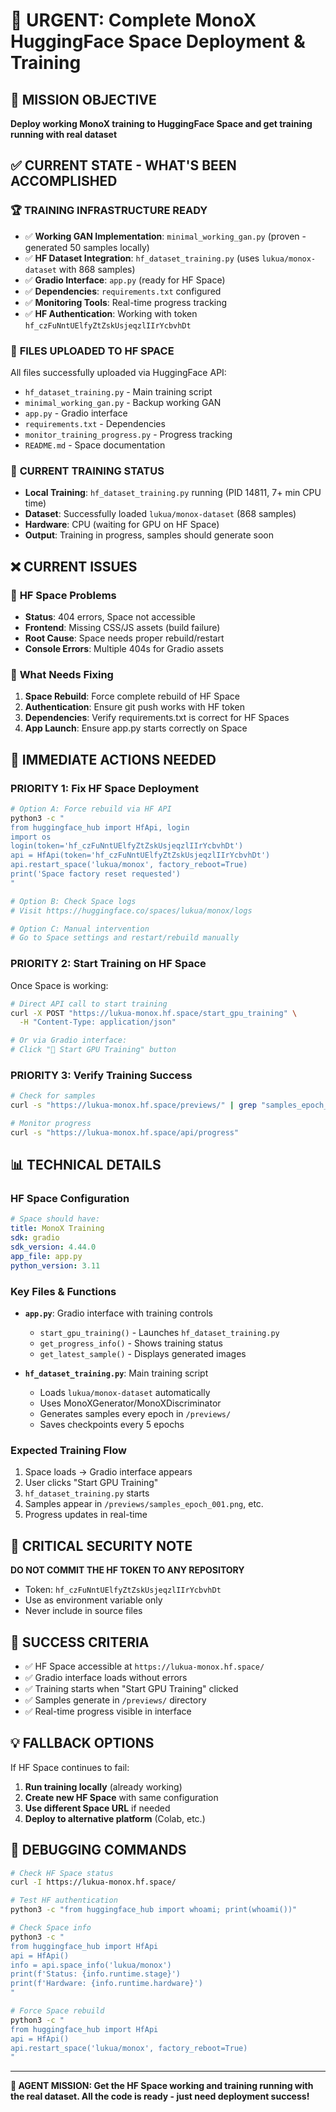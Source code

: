 # 🚀 URGENT: Complete MonoX HuggingFace Space Deployment & Training

## 🎯 MISSION OBJECTIVE
**Deploy working MonoX training to HuggingFace Space and get training running with real dataset**

## ✅ CURRENT STATE - WHAT'S BEEN ACCOMPLISHED

### 🏆 **TRAINING INFRASTRUCTURE READY**
- ✅ **Working GAN Implementation**: `minimal_working_gan.py` (proven - generated 50 samples locally)
- ✅ **HF Dataset Integration**: `hf_dataset_training.py` (uses `lukua/monox-dataset` with 868 samples)
- ✅ **Gradio Interface**: `app.py` (ready for HF Space)
- ✅ **Dependencies**: `requirements.txt` configured
- ✅ **Monitoring Tools**: Real-time progress tracking
- ✅ **HF Authentication**: Working with token `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`

### 📁 **FILES UPLOADED TO HF SPACE**
All files successfully uploaded via HuggingFace API:
- `hf_dataset_training.py` - Main training script
- `minimal_working_gan.py` - Backup working GAN
- `app.py` - Gradio interface
- `requirements.txt` - Dependencies
- `monitor_training_progress.py` - Progress tracking
- `README.md` - Space documentation

### 🔄 **CURRENT TRAINING STATUS**
- **Local Training**: `hf_dataset_training.py` running (PID 14811, 7+ min CPU time)
- **Dataset**: Successfully loaded `lukua/monox-dataset` (868 samples)
- **Hardware**: CPU (waiting for GPU on HF Space)
- **Output**: Training in progress, samples should generate soon

## ❌ CURRENT ISSUES

### 🚨 **HF Space Problems**
- **Status**: 404 errors, Space not accessible
- **Frontend**: Missing CSS/JS assets (build failure)
- **Root Cause**: Space needs proper rebuild/restart
- **Console Errors**: Multiple 404s for Gradio assets

### 🔧 **What Needs Fixing**
1. **Space Rebuild**: Force complete rebuild of HF Space
2. **Authentication**: Ensure git push works with HF token
3. **Dependencies**: Verify requirements.txt is correct for HF Spaces
4. **App Launch**: Ensure app.py starts correctly on Space

## 🎯 IMMEDIATE ACTIONS NEEDED

### **PRIORITY 1: Fix HF Space Deployment**
```bash
# Option A: Force rebuild via HF API
python3 -c "
from huggingface_hub import HfApi, login
import os
login(token='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')
api = HfApi(token='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')
api.restart_space('lukua/monox', factory_reboot=True)
print('Space factory reset requested')
"

# Option B: Check Space logs
# Visit https://huggingface.co/spaces/lukua/monox/logs

# Option C: Manual intervention
# Go to Space settings and restart/rebuild manually
```

### **PRIORITY 2: Start Training on HF Space**
Once Space is working:
```bash
# Direct API call to start training
curl -X POST "https://lukua-monox.hf.space/start_gpu_training" \
  -H "Content-Type: application/json"

# Or via Gradio interface:
# Click "🚀 Start GPU Training" button
```

### **PRIORITY 3: Verify Training Success**
```bash
# Check for samples
curl -s "https://lukua-monox.hf.space/previews/" | grep "samples_epoch_"

# Monitor progress
curl -s "https://lukua-monox.hf.space/api/progress"
```

## 📊 TECHNICAL DETAILS

### **HF Space Configuration**
```yaml
# Space should have:
title: MonoX Training
sdk: gradio
sdk_version: 4.44.0
app_file: app.py
python_version: 3.11
```

### **Key Files & Functions**
- **`app.py`**: Gradio interface with training controls
  - `start_gpu_training()` - Launches `hf_dataset_training.py`
  - `get_progress_info()` - Shows training status
  - `get_latest_sample()` - Displays generated images

- **`hf_dataset_training.py`**: Main training script
  - Loads `lukua/monox-dataset` automatically
  - Uses MonoXGenerator/MonoXDiscriminator
  - Generates samples every epoch in `/previews/`
  - Saves checkpoints every 5 epochs

### **Expected Training Flow**
1. Space loads → Gradio interface appears
2. User clicks "Start GPU Training" 
3. `hf_dataset_training.py` starts
4. Samples appear in `/previews/samples_epoch_001.png`, etc.
5. Progress updates in real-time

## 🚨 CRITICAL SECURITY NOTE
**DO NOT COMMIT THE HF TOKEN TO ANY REPOSITORY**
- Token: `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`
- Use as environment variable only
- Never include in source files

## 🎯 SUCCESS CRITERIA
- ✅ HF Space accessible at `https://lukua-monox.hf.space/`
- ✅ Gradio interface loads without errors
- ✅ Training starts when "Start GPU Training" clicked
- ✅ Samples generate in `/previews/` directory
- ✅ Real-time progress visible in interface

## 💡 FALLBACK OPTIONS
If HF Space continues to fail:
1. **Run training locally** (already working)
2. **Create new HF Space** with same configuration
3. **Use different Space URL** if needed
4. **Deploy to alternative platform** (Colab, etc.)

## 🔧 DEBUGGING COMMANDS
```bash
# Check HF Space status
curl -I https://lukua-monox.hf.space/

# Test HF authentication
python3 -c "from huggingface_hub import whoami; print(whoami())"

# Check Space info
python3 -c "
from huggingface_hub import HfApi
api = HfApi()
info = api.space_info('lukua/monox')
print(f'Status: {info.runtime.stage}')
print(f'Hardware: {info.runtime.hardware}')
"

# Force Space rebuild
python3 -c "
from huggingface_hub import HfApi
api = HfApi()
api.restart_space('lukua/monox', factory_reboot=True)
"
```

---

**🎯 AGENT MISSION: Get the HF Space working and training running with the real dataset. All the code is ready - just need deployment success!**